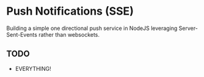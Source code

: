 # Push Notifications (SSE)

Building a simple one directional push service in NodeJS leveraging Server-Sent-Events rather than websockets. 

## TODO
- EVERYTHING!